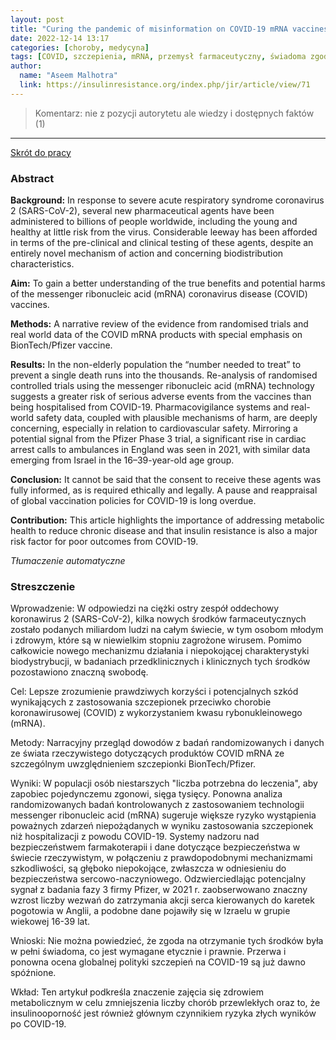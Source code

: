 ```yaml
---
layout: post
title: "Curing the pandemic of misinformation on COVID-19 mRNA vaccines through real evidence-based medicine - Part 1"
date: 2022-12-14 13:17
categories: [choroby, medycyna]
tags: [COVID, szczepienia, mRNA, przemysł farmaceutyczny, świadoma zgoda poinformowanego pacjenta]
author:
  name: "Aseem Malhotra"
  link: https://insulinresistance.org/index.php/jir/article/view/71
---
```


> Komentarz:
> nie z pozycji autorytetu ale wiedzy i dostępnych faktów (1)
> 
<hr>

[Skrót do pracy](https://insulinresistance.org/index.php/jir/article/view/71) 

### Abstract
**Background:** In response to severe acute respiratory syndrome coronavirus 2 (SARS-CoV-2), several new pharmaceutical agents have been administered to billions of people worldwide, including the young and healthy at little risk from the virus. Considerable leeway has been afforded in terms of the pre-clinical and clinical testing of these agents, despite an entirely novel mechanism of action and concerning biodistribution characteristics.

**Aim:** To gain a better understanding of the true benefits and potential harms of the messenger ribonucleic acid (mRNA) coronavirus disease (COVID) vaccines.

**Methods:** A narrative review of the evidence from randomised trials and real world data of the COVID mRNA products with special emphasis on BionTech/Pfizer vaccine.

**Results:** In the non-elderly population the “number needed to treat” to prevent a single death runs into the thousands. Re-analysis of randomised controlled trials using the messenger ribonucleic acid (mRNA) technology suggests a greater risk of serious adverse events from the vaccines than being hospitalised from COVID-19. Pharmacovigilance systems and real-world safety data, coupled with plausible mechanisms of harm, are deeply concerning, especially in relation to cardiovascular safety. Mirroring a potential signal from the Pfizer Phase 3 trial, a significant rise in cardiac arrest calls to ambulances in England was seen in 2021, with similar data emerging from Israel in the 16–39-year-old age group.

**Conclusion:** It cannot be said that the consent to receive these agents was fully informed, as is required ethically and legally. A pause and reappraisal of global vaccination policies for COVID-19 is long overdue.

**Contribution:** This article highlights the importance of addressing metabolic health to reduce chronic disease and that insulin resistance is also a major risk factor for poor outcomes from COVID-19.

*Tłumaczenie automatyczne*

### Streszczenie
Wprowadzenie: W odpowiedzi na ciężki ostry zespół oddechowy koronawirus 2 (SARS-CoV-2), kilka nowych środków farmaceutycznych zostało podanych miliardom ludzi na całym świecie, w tym osobom młodym i zdrowym, które są w niewielkim stopniu zagrożone wirusem. Pomimo całkowicie nowego mechanizmu działania i niepokojącej charakterystyki biodystrybucji, w badaniach przedklinicznych i klinicznych tych środków pozostawiono znaczną swobodę.

Cel: Lepsze zrozumienie prawdziwych korzyści i potencjalnych szkód wynikających z zastosowania szczepionek przeciwko chorobie koronawirusowej (COVID) z wykorzystaniem kwasu rybonukleinowego (mRNA).

Metody: Narracyjny przegląd dowodów z badań randomizowanych i danych ze świata rzeczywistego dotyczących produktów COVID mRNA ze szczególnym uwzględnieniem szczepionki BionTech/Pfizer.

Wyniki: W populacji osób niestarszych "liczba potrzebna do leczenia", aby zapobiec pojedynczemu zgonowi, sięga tysięcy. Ponowna analiza randomizowanych badań kontrolowanych z zastosowaniem technologii messenger ribonucleic acid (mRNA) sugeruje większe ryzyko wystąpienia poważnych zdarzeń niepożądanych w wyniku zastosowania szczepionek niż hospitalizacji z powodu COVID-19. Systemy nadzoru nad bezpieczeństwem farmakoterapii i dane dotyczące bezpieczeństwa w świecie rzeczywistym, w połączeniu z prawdopodobnymi mechanizmami szkodliwości, są głęboko niepokojące, zwłaszcza w odniesieniu do bezpieczeństwa sercowo-naczyniowego. Odzwierciedlając potencjalny sygnał z badania fazy 3 firmy Pfizer, w 2021 r. zaobserwowano znaczny wzrost liczby wezwań do zatrzymania akcji serca kierowanych do karetek pogotowia w Anglii, a podobne dane pojawiły się w Izraelu w grupie wiekowej 16-39 lat.

Wnioski: Nie można powiedzieć, że zgoda na otrzymanie tych środków była w pełni świadoma, co jest wymagane etycznie i prawnie. Przerwa i ponowna ocena globalnej polityki szczepień na COVID-19 są już dawno spóźnione.

Wkład: Ten artykuł podkreśla znaczenie zajęcia się zdrowiem metabolicznym w celu zmniejszenia liczby chorób przewlekłych oraz to, że insulinooporność jest również głównym czynnikiem ryzyka złych wyników po COVID-19.
